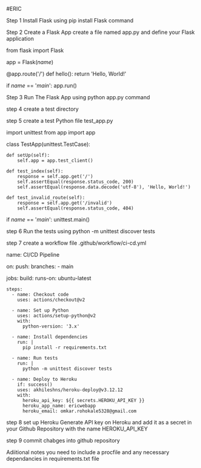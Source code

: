 #ERIC

Step 1 Install Flask using pip install Flask command

Step 2  Create a Flask App
create a file named app.py and define your Flask application

from flask import Flask

app = Flask(_name_)

@app.route('/')
def hello():
    return 'Hello, World!'

if _name_ == '_main_':
    app.run()

Step 3 Run The Flask App using python app.py command

step 4 create a test directory

step 5 create a test Python file test_app.py

import unittest
from app import app

class TestApp(unittest.TestCase):

    def setUp(self):
        self.app = app.test_client()

    def test_index(self):
        response = self.app.get('/')
        self.assertEqual(response.status_code, 200)
        self.assertEqual(response.data.decode('utf-8'), 'Hello, World!')

    def test_invalid_route(self):
        response = self.app.get('/invalid')
        self.assertEqual(response.status_code, 404)

if _name_ == '_main_':
    unittest.main()

step 6 Run the tests using python -m unittest discover tests

step 7 create a workflow file .github/workflow/ci-cd.yml

name: CI/CD Pipeline

on:
  push:
    branches:
      - main

jobs:
  build:
    runs-on: ubuntu-latest

    steps:
      - name: Checkout code
        uses: actions/checkout@v2

      - name: Set up Python
        uses: actions/setup-python@v2
        with:
          python-version: '3.x'

      - name: Install dependencies
        run: |
          pip install -r requirements.txt

      - name: Run tests
        run: |
          python -m unittest discover tests

      - name: Deploy to Heroku
        if: success()
        uses: akhileshns/heroku-deploy@v3.12.12
        with:
          heroku_api_key: ${{ secrets.HEROKU_API_KEY }}
          heroku_app_name: ericwebapp
          heroku_email: omkar.rohokale5328@gmail.com

step 8 set up Heroku
Generate API key on Heroku and add it as a secret in your Github Repository with the name HEROKU_API_KEY

step 9 commit chabges into github repository

Adiitional notes
you need to include a procfile and any necessary dependancies in requirements.txt file



 


